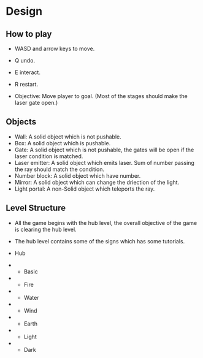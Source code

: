# Design

## How to play

- WASD and arrow keys to move.
- Q undo.
- E interact.
- R restart.

- Objective: Move player to goal. (Most of the stages should make the laser gate open.)

## Objects

- Wall: A solid object which is not pushable.
- Box: A solid object which is pushable.
- Gate: A solid object which is not pushable, the gates will be open if the laser condition is matched.
- Laser emitter: A solid object which emits laser. Sum of number passing the ray should match the condition.
- Number block: A solid object which have number.
- Mirror: A solid object which can change the driection of the light.
- Light portal: A non-Solid object which teleports the ray.

## Level Structure

- All the game begins with the hub level, the overall objective of the game is clearing the hub level.
- The hub level contains some of the signs which has some tutorials.

- Hub
- - Basic
- - Fire
- - Water
- - Wind
- - Earth
- - Light
- - Dark